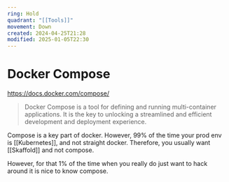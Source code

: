 ```yaml
---
ring: Hold
quadrant: "[[Tools]]"
movement: Down
created: 2024-04-25T21:28
modified: 2025-01-05T22:30
---
```

# Docker Compose

https://docs.docker.com/compose/

> Docker Compose is a tool for defining and running multi-container applications. It is the key to unlocking a streamlined and efficient development and deployment experience.

Compose is a key part of docker.  However, 99% of the time your prod env is [[Kubernetes]], and not straight docker.  Therefore, you usually want [[Skaffold]] and not compose.

However, for that 1% of the time when you really do just want to hack around it is nice to know compose.
